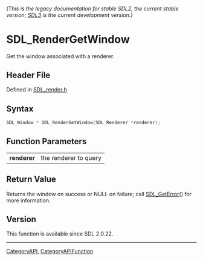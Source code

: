 ###### (This is the legacy documentation for stable SDL2, the current stable version; [SDL3](https://wiki.libsdl.org/SDL3/) is the current development version.)
# SDL_RenderGetWindow

Get the window associated with a renderer.

## Header File

Defined in [SDL_render.h](https://github.com/libsdl-org/SDL/blob/SDL2/include/SDL_render.h)

## Syntax

```c
SDL_Window * SDL_RenderGetWindow(SDL_Renderer *renderer);

```

## Function Parameters

|                  |                       |
| ---------------- | --------------------- |
| **renderer**     | the renderer to query |

## Return Value

Returns the window on success or NULL on failure; call
[SDL_GetError](SDL_GetError)() for more information.

## Version

This function is available since SDL 2.0.22.

----
[CategoryAPI](CategoryAPI), [CategoryAPIFunction](CategoryAPIFunction)

